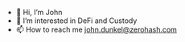 - 👋 Hi, I’m John
- 👀 I’m interested in DeFi and Custody
- 📫 How to reach me john.dunkel@zerohash.com

<!---
johndunkel-zh/johndunkel-zh is a ✨ special ✨ repository because its `README.md` (this file) appears on your GitHub profile.
You can click the Preview link to take a look at your changes.
--->
